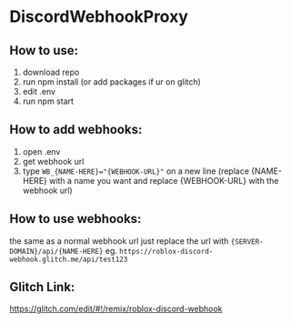 # DiscordWebhookProxy
## How to use:

1. download repo
2. run npm install (or add packages if ur on glitch)
3. edit .env
4. run npm start

## How to add webhooks:

1. open .env
2. get webhook url
2. type `WB_{NAME-HERE}="{WEBHOOK-URL}"` on a new line (replace {NAME-HERE} with a name you want and replace {WEBHOOK-URL} with the webhook url)

## How to use webhooks:
the same as a normal webhook url just replace the url with `{SERVER-DOMAIN}/api/{NAME-HERE}` eg. `https://roblox-discord-webhook.glitch.me/api/test123`

## Glitch Link:
https://glitch.com/edit/#!/remix/roblox-discord-webhook
